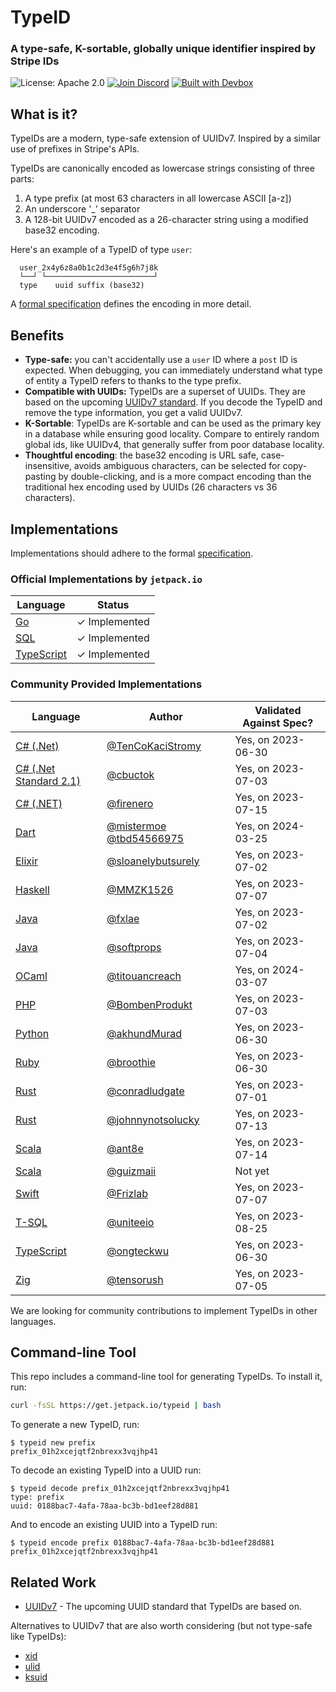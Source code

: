 # TypeID

### A type-safe, K-sortable, globally unique identifier inspired by Stripe IDs

![License: Apache 2.0](https://img.shields.io/github/license/jetify-com/typeid) [![Join Discord](https://img.shields.io/discord/903306922852245526?color=7389D8&label=discord&logo=discord&logoColor=ffffff)](https://discord.gg/agbskCJXk2) [![Built with Devbox](https://www.jetify.com/img/devbox/shield_galaxy.svg)](https://www.jetify.com/devbox/)

## What is it?

TypeIDs are a modern, type-safe extension of UUIDv7. Inspired by a similar use of prefixes
in Stripe's APIs.

TypeIDs are canonically encoded as lowercase strings consisting of three parts:

1. A type prefix (at most 63 characters in all lowercase ASCII [a-z])
2. An underscore '\_' separator
3. A 128-bit UUIDv7 encoded as a 26-character string using a modified base32 encoding.

Here's an example of a TypeID of type `user`:

```
  user_2x4y6z8a0b1c2d3e4f5g6h7j8k
  └──┘ └────────────────────────┘
  type    uuid suffix (base32)
```

A [formal specification](./spec) defines the encoding in more detail.

## Benefits

-   **Type-safe:** you can't accidentally use a `user` ID where a `post` ID is expected. When debugging, you can
    immediately understand what type of entity a TypeID refers to thanks to the type prefix.
-   **Compatible with UUIDs:** TypeIDs are a superset of UUIDs. They are based on the upcoming [UUIDv7 standard](https://www.ietf.org/archive/id/draft-peabody-dispatch-new-uuid-format-04.html#name-uuid-version-7). If you decode the TypeID and remove the type information, you get a valid UUIDv7.
-   **K-Sortable**: TypeIDs are K-sortable and can be used as the primary key in a database while ensuring good
    locality. Compare to entirely random global ids, like UUIDv4, that generally suffer from poor database locality.
-   **Thoughtful encoding**: the base32 encoding is URL safe, case-insensitive, avoids ambiguous characters, can be
    selected for copy-pasting by double-clicking, and is a more compact encoding than the traditional hex encoding used by UUIDs (26 characters vs 36 characters).

## Implementations

Implementations should adhere to the formal [specification](./spec).

### Official Implementations by `jetpack.io`

| Language                                              | Status        |
| ----------------------------------------------------- | ------------- |
| [Go](https://github.com/jetify-com/typeid-go)         | ✓ Implemented |
| [SQL](https://github.com/jetify-com/typeid-sql)       | ✓ Implemented |
| [TypeScript](https://github.com/jetify-com/typeid-js) | ✓ Implemented |

### Community Provided Implementations

| Language                                                      | Author                                                                                    | Validated Against Spec? |
| ------------------------------------------------------------- | ----------------------------------------------------------------------------------------- | ----------------------- |
| [C# (.Net)](https://github.com/TenCoKaciStromy/typeid-dotnet) | [@TenCoKaciStromy](https://github.com/TenCoKaciStromy)                                    | Yes, on 2023-06-30      |
| [C# (.Net Standard 2.1)](https://github.com/cbuctok/typeId)   | [@cbuctok](https://github.com/cbuctok)                                                    | Yes, on 2023-07-03      |
| [C# (.NET)](https://github.com/firenero/TypeId)               | [@firenero](https://github.com/firenero)                                                  | Yes, on 2023-07-15      |
| [Dart](https://github.com/TBD54566975/typeid-dart)            | [@mistermoe](https://github.com/mistermoe) [@tbd54566975](https://github.com/tbd54566975) | Yes, on 2024-03-25      |
| [Elixir](https://github.com/sloanelybutsurely/typeid-elixir)  | [@sloanelybutsurely](https://github.com/sloanelybutsurely)                                | Yes, on 2023-07-02      |
| [Haskell](https://github.com/MMZK1526/mmzk-typeid)            | [@MMZK1526](https://github.com/MMZK1526)                                                  | Yes, on 2023-07-07      |
| [Java](https://github.com/fxlae/typeid-java)                  | [@fxlae](https://github.com/fxlae)                                                        | Yes, on 2023-07-02      |
| [Java](https://github.com/softprops/typeid-java)              | [@softprops](https://github.com/softprops)                                                | Yes, on 2023-07-04      |
| [OCaml](https://github.com/titouancreach/typeid-ocaml)        | [@titouancreach](https://github.com/titouancreach)                                        | Yes, on 2024-03-07      |
| [PHP](https://github.com/BombenProdukt/typeid)                | [@BombenProdukt](https://github.com/BombenProdukt)                                        | Yes, on 2023-07-03      |
| [Python](https://github.com/akhundMurad/typeid-python)        | [@akhundMurad](https://github.com/akhundMurad)                                            | Yes, on 2023-06-30      |
| [Ruby](https://github.com/broothie/typeid-ruby)               | [@broothie](https://github.com/broothie)                                                  | Yes, on 2023-06-30      |
| [Rust](https://github.com/conradludgate/type-safe-id)         | [@conradludgate](https://github.com/conradludgate)                                        | Yes, on 2023-07-01      |
| [Rust](https://github.com/johnnynotsolucky/strong_id)         | [@johnnynotsolucky](https://github.com/johnnynotsolucky)                                  | Yes, on 2023-07-13      |
| [Scala](https://github.com/ant8e/uuid4cats-effect)            | [@ant8e](https://github.com/ant8e)                                                        | Yes, on 2023-07-14      |
| [Scala](https://github.com/guizmaii-opensource/zio-uuid)      | [@guizmaii](https://github.com/guizmaii)                                                  | Not yet                 |
| [Swift](https://github.com/Frizlab/swift-typeid)              | [@Frizlab](https://github.com/Frizlab)                                                    | Yes, on 2023-07-07      |
| [T-SQL](https://github.com/uniteeio/typeid_tsql)              | [@uniteeio](https://github.com/uniteeio)                                                  | Yes, on 2023-08-25      |
| [TypeScript](https://github.com/ongteckwu/typeid-ts)          | [@ongteckwu](https://github.com/ongteckwu)                                                | Yes, on 2023-06-30      |
| [Zig](https://github.com/tensorush/zig-typeid)                | [@tensorush](https://github.com/tensorush)                                                | Yes, on 2023-07-05      |

We are looking for community contributions to implement TypeIDs in other languages.

## Command-line Tool

This repo includes a command-line tool for generating TypeIDs. To install it, run:

```bash
curl -fsSL https://get.jetpack.io/typeid | bash
```

To generate a new TypeID, run:

```console
$ typeid new prefix
prefix_01h2xcejqtf2nbrexx3vqjhp41
```

To decode an existing TypeID into a UUID run:

```console
$ typeid decode prefix_01h2xcejqtf2nbrexx3vqjhp41
type: prefix
uuid: 0188bac7-4afa-78aa-bc3b-bd1eef28d881
```

And to encode an existing UUID into a TypeID run:

```console
$ typeid encode prefix 0188bac7-4afa-78aa-bc3b-bd1eef28d881
prefix_01h2xcejqtf2nbrexx3vqjhp41
```

## Related Work

-   [UUIDv7](https://www.ietf.org/archive/id/draft-peabody-dispatch-new-uuid-format-04.html#name-uuid-version-7) - The upcoming UUID standard that TypeIDs are based on.

Alternatives to UUIDv7 that are also worth considering (but not type-safe like TypeIDs):

-   [xid](https://github.com/rs/xid)
-   [ulid](https://github.com/ulid)
-   [ksuid](https://github.com/segmentio/ksuid)
